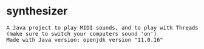 # synthesizer
<pre>
A Java project to play MIDI sounds, and to play with Threads and inheritance.
(make sure to switch your computers sound 'on')
Made with Java version: openjdk version "11.0.16"
</pre>

